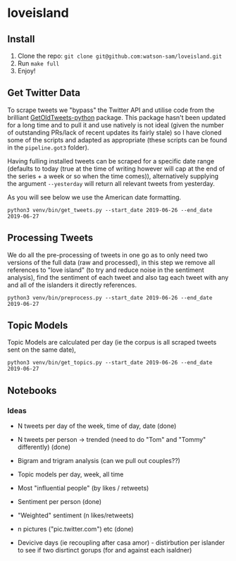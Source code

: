 # loveisland

## Install
1. Clone the repo: `git clone git@github.com:watson-sam/loveisland.git`
2. Run `make full`
3. Enjoy!

## Get Twitter Data
To scrape tweets we "bypass" the Twitter API and utilise code from the brilliant 
[GetOldTweets-python](https://github.com/Jefferson-Henrique/GetOldTweets-python) package.
This package hasn't been updated for a long time and to pull it and use natively is 
not ideal (given the number of outstanding PRs/lack of recent updates its fairly stale) so 
I have cloned some of the scripts and adapted as appropriate (these scripts can be found in 
the `pipeline.got3` folder).

Having fulling installed tweets can be scraped for a specific date range (defaults to today
(true at the time of writing however will cap at the end of the series + a week or so when the 
time comes)), alternatively supplying the argument `--yesterday` will return all relevant tweets 
from yesterday. 

As you will see below we use the American date formatting. 
```
python3 venv/bin/get_tweets.py --start_date 2019-06-26 --end_date 2019-06-27
```

## Processing Tweets
We do all the pre-processing of tweets in one go as to only need two versions of the full 
data (raw and processed), in this step we remove all references to "love island" (to try 
and reduce noise in the sentiment analysis), find the sentiment of each tweet and also tag
each tweet with any and all of the islanders it directly references. 
```
python3 venv/bin/preprocess.py --start_date 2019-06-26 --end_date 2019-06-27
```

## Topic Models
Topic Models are calculated per day (ie the corpus is all scraped tweets sent on the same 
date), 
```
python3 venv/bin/get_topics.py --start_date 2019-06-26 --end_date 2019-06-27
```

## Notebooks




### Ideas
- N tweets per day of the week, time of day, date (done)
- N tweets per person -> trended (need to do "Tom" and "Tommy" differently) (done)
- Bigram and trigram analysis (can we pull out couples??)
- Topic models per day, week, all time 
- Most "influential people" (by likes / retweets)
- Sentiment per person (done)
- "Weighted" sentiment (n likes/retweets)
- n pictures ("pic.twitter.com") etc (done)


- Devicive days (ie recoupling after casa amor) - distirbution per islander to see if two disrtinct gorups (for and against each isaldner)